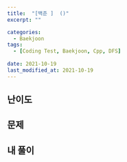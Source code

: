 ```yaml
---
title:  "[백준 ]  ()"
excerpt: ""

categories:
  - Baekjoon
tags:
  - [Coding Test, Baekjoon, Cpp, DFS]
 
date: 2021-10-19
last_modified_at: 2021-10-19
---
```




## 난이도



## 문제



## 내 풀이







```c++

```



